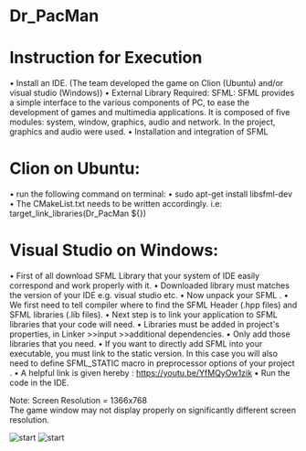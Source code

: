# Dr_PacMan
# Instruction for Execution

•	Install an IDE. (The team developed the game on Clion (Ubuntu) and/or visual studio (Windows))
•	External Library Required: SFML:  SFML provides a simple interface to the various components of  PC, to ease the development of games and multimedia applications. It is composed of five modules: system, window, graphics, audio and network. In the project, graphics and audio were used.
•	Installation and integration of SFML

# Clion on Ubuntu:
• run the following command on terminal:
• sudo apt-get install libsfml-dev
• The CMakeList.txt needs to be written accordingly. i.e: target_link_libraries(Dr_PacMan ${<add all external libraries here>})
  
# Visual Studio on Windows:
  
• First of all download SFML Library that your system of IDE easily correspond and work properly with it.
• Downloaded library must matches the version of your IDE  e.g. visual studio etc.
• Now unpack your SFML .
• We first need to tell compiler where to find the SFML Header (.hpp files) and SFML libraries (.lib files).
• Next step is to link your application to SFML libraries that your code will need.
• Libraries must be added in project's properties, in Linker >>input >>additional dependencies.
• Only add those libraries that you need.
• If you want to directly add SFML into your executable, you must link to the static version. In this case you will also need to define SFML_STATIC macro in preprocessor options of your project .
• A helpful link is given hereby : https://youtu.be/YfMQyOw1zik
•	Run the code in the IDE.

Note: Screen Resolution = 1366x768  <br>
The game window may not display properly on significantly different screen resolution. <br>

![start](https://user-images.githubusercontent.com/62066608/206679634-11726d97-a19a-43a4-9e93-11150e41153e.png)
![start](https://user-images.githubusercontent.com/62066608/206679667-b59f6fee-6b40-449e-a3dc-27ea06a68922.png)


